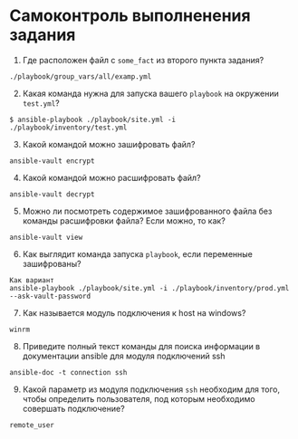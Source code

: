 # Самоконтроль выполненения задания

1. Где расположен файл с `some_fact` из второго пункта задания?  
```
./playbook/group_vars/all/examp.yml
```
2. Какая команда нужна для запуска вашего `playbook` на окружении `test.yml`?
```
$ ansible-playbook ./playbook/site.yml -i ./playbook/inventory/test.yml
```
3. Какой командой можно зашифровать файл?
```
ansible-vault encrypt
```
4. Какой командой можно расшифровать файл?
```
ansible-vault decrypt
```
5. Можно ли посмотреть содержимое зашифрованного файла без команды расшифровки файла? Если можно, то как?
```
ansible-vault view
```
6. Как выглядит команда запуска `playbook`, если переменные зашифрованы?
```
Как вариант
ansible-playbook ./playbook/site.yml -i ./playbook/inventory/prod.yml --ask-vault-password
```
7. Как называется модуль подключения к host на windows?
```
winrm
```
8. Приведите полный текст команды для поиска информации в документации ansible для модуля подключений ssh
```
ansible-doc -t connection ssh
```
9. Какой параметр из модуля подключения `ssh` необходим для того, чтобы определить пользователя, под которым необходимо совершать подключение?
```
remote_user
```